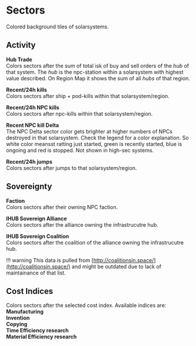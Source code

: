 # Sectors
Colored background tiles of solarsystems.

## Activity
**Hub Trade**<br>
Colors sectors after the sum of total isk of buy and sell orders of the *hub* of that system. The *hub* is the npc-station within a solarsystem with highest value described.  On Region Map it shows the sum of all *hubs* of that region.

**Recent/24h kills**<br>
Colors sectors after ship + pod-kills within that solarsystem/region. 

**Recent/24h NPC kills**<br>
Colors sectors after npc-kills within that solarsystem/region. 

**Recent NPC kill Delta**<br>
The NPC Delta sector color gets brighter at higher numbers of NPCs destroyed in that solarsystem. Check the legend for a color explanation. So white color meansst ratting just started, green is recently started, blue is ongoing and red is stopped.
Not shown in high-sec systems.

**Recent/24h jumps**<br>
Colors sectors after jumps to that solarsystem/region. 

## Sovereignty
**Faction**<br>
Colors sectors after their owning NPC faction.

**IHUB Sovereign Alliance**<br>
Colors sectors after the alliance owning the infrastrucutre hub.

**IHUB Sovereign Coalition**<br>
Colors sectors after the coalition of the alliance owning the infrastrucutre hub.

!!! warning
    This data is pulled from [http://coalitionsin.space/](http://coalitionsin.space/) and might be outdated due to lack of maintainance of that list.

## Cost Indices
Colors sectors after the selected cost index. Available indices are:<br>
**Manufacturing<br>
Invention<br>
Copying<br>
Time Efficiency research<br>
Material Efficiency research**


<!--stackedit_data:
eyJoaXN0b3J5IjpbLTgwODcyNjI3MiwtNjMxMTg0NjY3LC0xOD
A5Nzk3MjkwLDE5MjU4MzQwNTYsLTg0OTM2MTMyNywtMTA5NDIy
NjUyOCwtMTI5ODY2NDA1OSwtNTY4NTM4MTI5LDcxNDE1ODc0MS
wtNjg3OTM3NTAyLDEzMDcxNzE1MzZdfQ==
-->